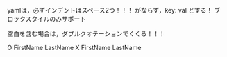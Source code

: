yamlは，必ずインデントはスペース2つ！！！
がならず，key: val
とする！
ブロックスタイルのみサポート

空白を含む場合は，ダブルクオテーションでくくる！！！

O FirstName LastName
X FirstName  LastName
